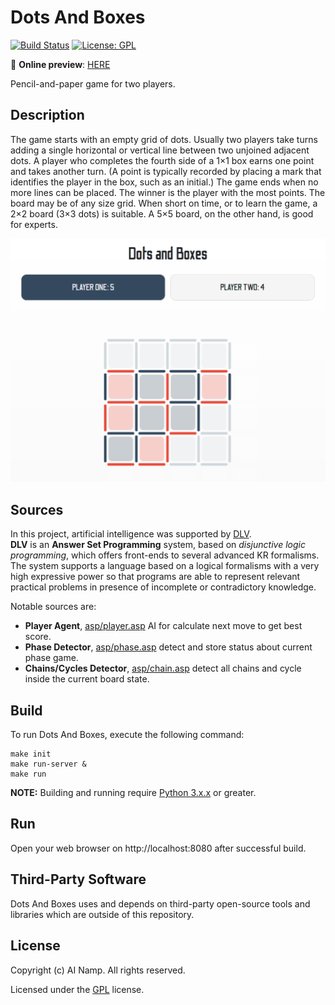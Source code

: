 # Dots And Boxes
[![Build Status](https://travis-ci.com/ai-namp/dots-and-boxes.svg?branch=main)](https://travis-ci.com/ai-namp/dots-and-boxes)
[![License: GPL](https://img.shields.io/badge/License-GPL-blue.svg)](/LICENSE) 

:game_die: **Online preview**: <a href="https://dots-and-boxes-ai-namp.herokuapp.com/" target="_blank">HERE</a>  

Pencil-and-paper game for two players.  

## Description
The game starts with an empty grid of dots. Usually two players take turns adding a single horizontal or vertical line between two unjoined adjacent dots. A player who completes the fourth side of a 1×1 box earns one point and takes another turn. (A point is typically recorded by placing a mark that identifies the player in the box, such as an initial.) The game ends when no more lines can be placed. The winner is the player with the most points. The board may be of any size grid. When short on time, or to learn the game, a 2×2 board (3×3 dots) is suitable. A 5×5 board, on the other hand, is good for experts.

![Screenshot](/docs/images/screen01.png)

## Sources
In this project, artificial intelligence was supported by [DLV](https://dlv.demacs.unical.it/).  
**DLV** is an **Answer Set Programming** system, based on *disjunctive logic programming*, which offers front-ends to several advanced KR formalisms. The system supports a language based on a logical formalisms with a very high expressive power so that programs are able to represent relevant practical problems in presence of incomplete or contradictory knowledge.  

Notable sources are:
- **Player Agent**, [asp/player.asp](https://github.com/ai-namp/dots-and-boxes/blob/main/src/asp/player.asp) AI for calculate next move to get best score.
- **Phase Detector**, [asp/phase.asp](https://github.com/ai-namp/dots-and-boxes/blob/main/src/asp/phase.asp) detect and store status about current phase game.
- **Chains/Cycles Detector**, [asp/chain.asp](https://github.com/ai-namp/dots-and-boxes/blob/main/src/asp/chain.asp) detect all chains and cycle inside the current board state.


## Build

To run Dots And Boxes, execute the following command:
```shell script
make init
make run-server & 
make run
```
**NOTE:** Building and running require [Python 3.x.x](https://www.python.org/) or greater.  

## Run
Open your web browser on http://localhost:8080 after successful build.  


## Third-Party Software
Dots And Boxes uses and depends on third-party open-source tools and libraries which are outside of this repository.
## License

Copyright (c) AI Namp. All rights reserved.

Licensed under the [GPL](/LICENSE) license.

